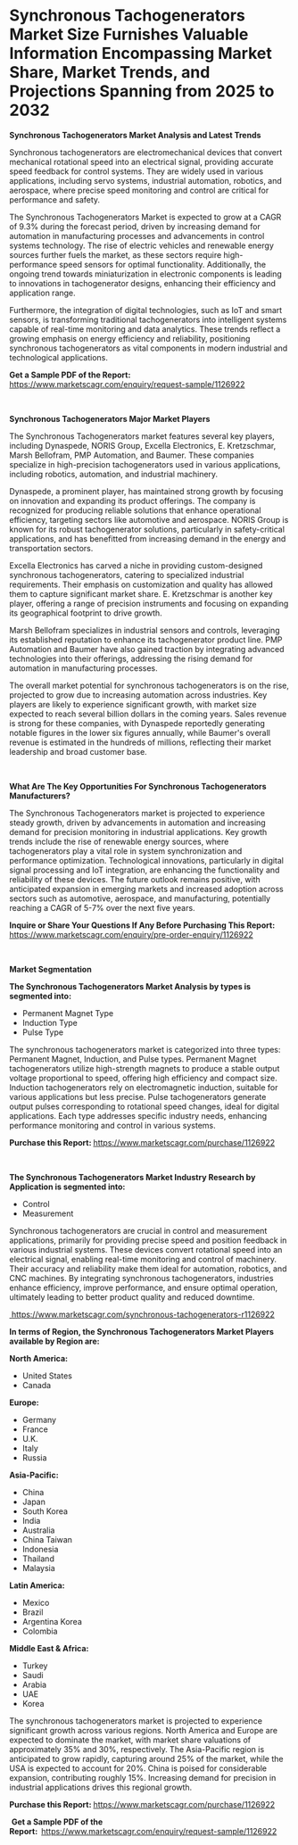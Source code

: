 <p><h1>Synchronous Tachogenerators Market Size Furnishes Valuable Information Encompassing Market Share, Market Trends, and Projections Spanning from 2025 to 2032</h1></p><p><strong>Synchronous Tachogenerators Market Analysis and Latest Trends</strong></p>
<p><p>Synchronous tachogenerators are electromechanical devices that convert mechanical rotational speed into an electrical signal, providing accurate speed feedback for control systems. They are widely used in various applications, including servo systems, industrial automation, robotics, and aerospace, where precise speed monitoring and control are critical for performance and safety.</p><p>The Synchronous Tachogenerators Market is expected to grow at a CAGR of 9.3% during the forecast period, driven by increasing demand for automation in manufacturing processes and advancements in control systems technology. The rise of electric vehicles and renewable energy sources further fuels the market, as these sectors require high-performance speed sensors for optimal functionality. Additionally, the ongoing trend towards miniaturization in electronic components is leading to innovations in tachogenerator designs, enhancing their efficiency and application range.</p><p>Furthermore, the integration of digital technologies, such as IoT and smart sensors, is transforming traditional tachogenerators into intelligent systems capable of real-time monitoring and data analytics. These trends reflect a growing emphasis on energy efficiency and reliability, positioning synchronous tachogenerators as vital components in modern industrial and technological applications.</p></p>
<p><strong>Get a Sample PDF of the Report:&nbsp;</strong> <a href="https://www.marketscagr.com/enquiry/request-sample/1126922?utm_campaign=2136&utm_medium=2&utm_source=Github&utm_content=ia&utm_term=12042025&utm_id=synchronous-tachogenerators">https://www.marketscagr.com/enquiry/request-sample/1126922</a></p>
<p>&nbsp;</p>
<p><strong>Synchronous Tachogenerators Major Market Players</strong></p>
<p><p>The Synchronous Tachogenerators market features several key players, including Dynaspede, NORIS Group, Excella Electronics, E. Kretzschmar, Marsh Bellofram, PMP Automation, and Baumer. These companies specialize in high-precision tachogenerators used in various applications, including robotics, automation, and industrial machinery.</p><p>Dynaspede, a prominent player, has maintained strong growth by focusing on innovation and expanding its product offerings. The company is recognized for producing reliable solutions that enhance operational efficiency, targeting sectors like automotive and aerospace. NORIS Group is known for its robust tachogenerator solutions, particularly in safety-critical applications, and has benefitted from increasing demand in the energy and transportation sectors.</p><p>Excella Electronics has carved a niche in providing custom-designed synchronous tachogenerators, catering to specialized industrial requirements. Their emphasis on customization and quality has allowed them to capture significant market share. E. Kretzschmar is another key player, offering a range of precision instruments and focusing on expanding its geographical footprint to drive growth.</p><p>Marsh Bellofram specializes in industrial sensors and controls, leveraging its established reputation to enhance its tachogenerator product line. PMP Automation and Baumer have also gained traction by integrating advanced technologies into their offerings, addressing the rising demand for automation in manufacturing processes.</p><p>The overall market potential for synchronous tachogenerators is on the rise, projected to grow due to increasing automation across industries. Key players are likely to experience significant growth, with market size expected to reach several billion dollars in the coming years. Sales revenue is strong for these companies, with Dynaspede reportedly generating notable figures in the lower six figures annually, while Baumer's overall revenue is estimated in the hundreds of millions, reflecting their market leadership and broad customer base.</p></p>
<p>&nbsp;</p>
<p><strong>What Are The Key Opportunities For Synchronous Tachogenerators Manufacturers?</strong></p>
<p><p>The Synchronous Tachogenerators market is projected to experience steady growth, driven by advancements in automation and increasing demand for precision monitoring in industrial applications. Key growth trends include the rise of renewable energy sources, where tachogenerators play a vital role in system synchronization and performance optimization. Technological innovations, particularly in digital signal processing and IoT integration, are enhancing the functionality and reliability of these devices. The future outlook remains positive, with anticipated expansion in emerging markets and increased adoption across sectors such as automotive, aerospace, and manufacturing, potentially reaching a CAGR of 5-7% over the next five years.</p></p>
<p><strong>Inquire or Share Your Questions If Any Before Purchasing This Report:</strong> <a href="https://www.marketscagr.com/enquiry/pre-order-enquiry/1126922?utm_campaign=2136&utm_medium=2&utm_source=Github&utm_content=ia&utm_term=12042025&utm_id=synchronous-tachogenerators">https://www.marketscagr.com/enquiry/pre-order-enquiry/1126922</a></p>
<p>&nbsp;</p>
<p><strong>Market Segmentation</strong></p>
<p><strong>The Synchronous Tachogenerators Market Analysis by types is segmented into:</strong></p>
<p><ul><li>Permanent Magnet Type</li><li>Induction Type</li><li>Pulse Type</li></ul></p>
<p><p>The synchronous tachogenerators market is categorized into three types: Permanent Magnet, Induction, and Pulse types. Permanent Magnet tachogenerators utilize high-strength magnets to produce a stable output voltage proportional to speed, offering high efficiency and compact size. Induction tachogenerators rely on electromagnetic induction, suitable for various applications but less precise. Pulse tachogenerators generate output pulses corresponding to rotational speed changes, ideal for digital applications. Each type addresses specific industry needs, enhancing performance monitoring and control in various systems.</p></p>
<p><strong>Purchase this Report:&nbsp;</strong><a href="https://www.marketscagr.com/purchase/1126922?utm_campaign=2136&utm_medium=2&utm_source=Github&utm_content=ia&utm_term=12042025&utm_id=synchronous-tachogenerators">https://www.marketscagr.com/purchase/1126922</a></p>
<p>&nbsp;</p>
<p><strong>The Synchronous Tachogenerators Market Industry Research by Application is segmented into:</strong></p>
<p><ul><li>Control</li><li>Measurement</li></ul></p>
<p><p>Synchronous tachogenerators are crucial in control and measurement applications, primarily for providing precise speed and position feedback in various industrial systems. These devices convert rotational speed into an electrical signal, enabling real-time monitoring and control of machinery. Their accuracy and reliability make them ideal for automation, robotics, and CNC machines. By integrating synchronous tachogenerators, industries enhance efficiency, improve performance, and ensure optimal operation, ultimately leading to better product quality and reduced downtime.</p></p>
<p><a href="https://www.marketscagr.com/synchronous-tachogenerators-r1126922?utm_campaign=2136&utm_medium=2&utm_source=Github&utm_content=ia&utm_term=12042025&utm_id=synchronous-tachogenerators">&nbsp;https://www.marketscagr.com/synchronous-tachogenerators-r1126922</a></p>
<p><strong>In terms of Region, the Synchronous Tachogenerators Market Players available by Region are:</strong></p>
<p>
    <p> <strong> North America: </strong>
        <ul>
            <li>United States</li>
            <li>Canada</li>
        </ul>
        </p> 
    <p> <strong> Europe: </strong>
        <ul>
            <li>Germany</li>
            <li>France</li>
            <li>U.K.</li>
            <li>Italy</li>
            <li>Russia</li>
        </ul>
        </p> 
    <p> <strong> Asia-Pacific: </strong>
        <ul>
            <li>China</li>
            <li>Japan</li>
            <li>South Korea</li>
            <li>India</li>
            <li>Australia</li>
            <li>China Taiwan</li>
            <li>Indonesia</li>
            <li>Thailand</li>
            <li>Malaysia</li>
        </ul>
        </p> 
    <p> <strong> Latin America: </strong>
        <ul>
            <li>Mexico</li>
            <li>Brazil</li>
            <li>Argentina Korea</li>
            <li>Colombia</li>
        </ul>
        </p> 
    <p> <strong> Middle East & Africa: </strong>
        <ul>
            <li>Turkey</li>
            <li>Saudi</li>
            <li>Arabia</li>
            <li>UAE</li>
            <li>Korea</li>
        </ul>
    </p>
    </p>
<p><p>The synchronous tachogenerators market is projected to experience significant growth across various regions. North America and Europe are expected to dominate the market, with market share valuations of approximately 35% and 30%, respectively. The Asia-Pacific region is anticipated to grow rapidly, capturing around 25% of the market, while the USA is expected to account for 20%. China is poised for considerable expansion, contributing roughly 15%. Increasing demand for precision in industrial applications drives this regional growth.</p></p>
<p><strong>Purchase this Report: </strong><a href="https://www.marketscagr.com/purchase/1126922?utm_campaign=2136&utm_medium=2&utm_source=Github&utm_content=ia&utm_term=12042025&utm_id=synchronous-tachogenerators">https://www.marketscagr.com/purchase/1126922</a></p>
<p>&nbsp;<strong>Get a Sample PDF of the Report:&nbsp;&nbsp;</strong><a href="https://www.marketscagr.com/enquiry/request-sample/1126922?utm_campaign=2136&utm_medium=2&utm_source=Github&utm_content=ia&utm_term=12042025&utm_id=synchronous-tachogenerators">https://www.marketscagr.com/enquiry/request-sample/1126922</a></p>
<p><strong></strong></p>
<p><p></p><p></p><p></p></p>